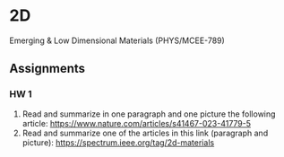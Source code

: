 # 2D
Emerging & Low Dimensional Materials (PHYS/MCEE-789)

## Assignments 
### HW 1
1. Read and summarize in one paragraph and one picture the following article:
https://www.nature.com/articles/s41467-023-41779-5
2. Read and summarize one of the articles in this link (paragraph and picture):
https://spectrum.ieee.org/tag/2d-materials

